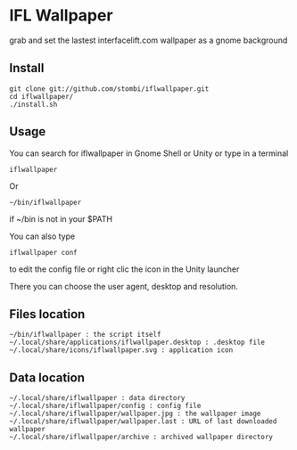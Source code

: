
IFL Wallpaper
========================================

grab and set the lastest interfacelift.com wallpaper as a gnome background

Install
----------------------------------------

	git clone git://github.com/stombi/iflwallpaper.git
	cd iflwallpaper/
	./install.sh

Usage
----------------------------------------

You can search for iflwallpaper in Gnome Shell or Unity or type in a terminal

	iflwallpaper

Or

	~/bin/iflwallpaper

if ~/bin is not in your $PATH

You can also type

	iflwallpaper conf
	
to edit the config file or right clic the icon in the Unity launcher

There you can choose the user agent, desktop and resolution.


Files location
----------------------------------------

	~/bin/iflwallpaper : the script itself
	~/.local/share/applications/iflwallpaper.desktop : .desktop file
	~/.local/share/icons/iflwallpaper.svg : application icon

Data location
----------------------------------------

	~/.local/share/iflwallpaper : data directory
	~/.local/share/iflwallpaper/config : config file
	~/.local/share/iflwallpaper/wallpaper.jpg : the wallpaper image
	~/.local/share/iflwallpaper/wallpaper.last : URL of last downloaded wallpaper
	~/.local/share/iflwallpaper/archive : archived wallpaper directory
